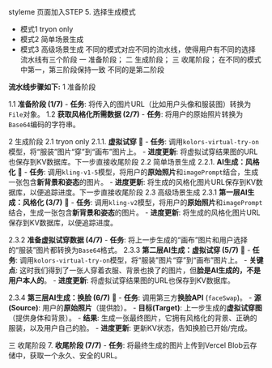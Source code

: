 
styleme 页面加入STEP 5. 选择生成模式
- 模式1 tryon only
- 模式2 简单场景生成
- 模式3 高级场景生成
不同的模式对应不同的流水线，使得用户有不同的选择
流水线有三个阶段 一 准备阶段； 二 生成阶段； 三 收尾阶段； 在不同的模式中第一，第三阶段保持一致 不同的是第二阶段

**流水线步骤如下:**
1 准备阶段

1.1 **准备阶段 (1/7)**
    - **任务**: 将传入的图片URL（比如用户头像和服装图）转换为`File`对象。
1.2 **获取风格化所需数据 (2/7)**
    - **任务**: 将用户的原始照片转换为`Base64`编码的字符串。

2 生成阶段
2.1 tryon only
    2.1.1.  **虚拟试穿** 🌟
    - **任务**: 调用`kolors-virtual-try-on`模型，将“服装”图片“穿”到“画布”图片上。
    - **进度更新**: 将虚拟试穿结果图的URL也保存到KV数据库。下一步直接收尾阶段
2.2 简单场景生成
    2.2.1.  **AI生成：风格化** 🌟
    - **任务**: 调用`kling-v1-5`模型，将用户的**原始照片**和`imagePrompt`结合，生成一张包含**新背景和姿态**的图片。
    - **进度更新**: 将生成的风格化图片URL保存到KV数据库，以便追踪进度。下一步直接收尾阶段
2.3 高级场景生成
  2.3.1 **第一层AI生成：风格化 (3/7)** 🌟
    - **任务**: 调用`kling-v2`模型，将用户的**原始照片**和`imagePrompt`结合，生成一张包含**新背景和姿态**的图片。
    - **进度更新**: 将生成的风格化图片URL保存到KV数据库，以便追踪进度。

  2.3.2  **准备虚拟试穿数据 (4/7)**
    - **任务**: 将上一步生成的“画布”图片和用户选择的“服装”图片都转换为`Base64`格式。
  2.3.3 **第二层AI生成：虚拟试穿 (5/7)** 🌟
    - **任务**: 调用`kolors-virtual-try-on`模型，将“服装”图片“穿”到“画布”图片上。
    - **关键点**: 这时我们得到了一张人穿着衣服、背景也换了的图片，但**脸是AI生成的，不是用户本人的**。
    - **进度更新**: 将虚拟试穿结果图的URL也保存到KV数据库。

  2.3.4 **第三层AI生成：换脸 (6/7)** 🌟
    - **任务**: 调用第三方**换脸API** (`faceSwap`)。
    - **源(Source)**: 用户的**原始照片**（提供脸）。
    - **目标(Target)**: 上一步生成的**虚拟试穿图**（提供身体和背景）。
    - **结果**: 生成一张最终图片，它拥有风格化的背景、正确的服装，以及用户自己的脸。
    - **进度更新**: 更新KV状态，告知换脸已开始/完成。

三 收尾阶段
7. **收尾阶段 (7/7)**
    - **任务**: 将最终生成的图片上传到Vercel Blob云存储中，获取一个永久、安全的URL。